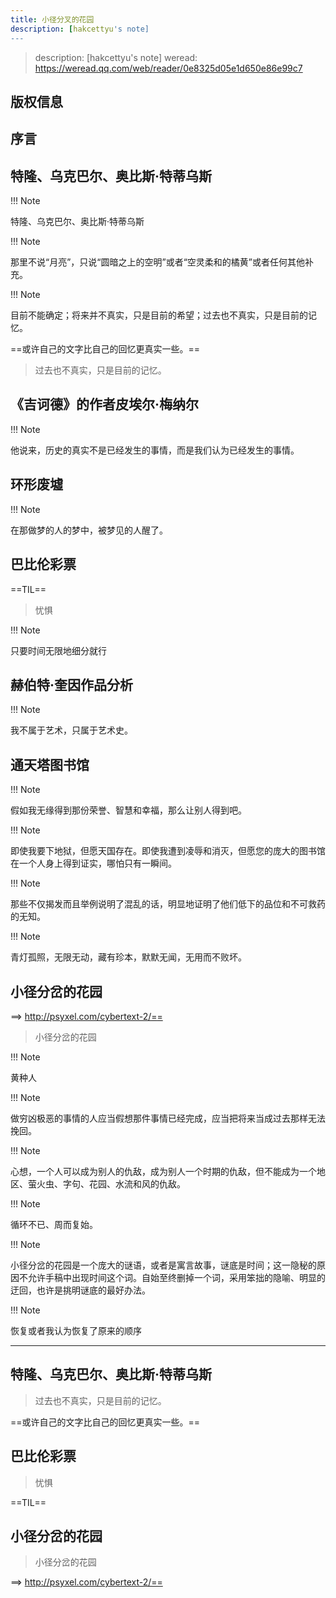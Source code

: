 ```yaml
---
title: 小径分叉的花园
description: [hakcettyu's note]
---
```


> description: [hakcettyu's note]
> weread: https://weread.qq.com/web/reader/0e8325d05e1d650e86e99c7

## 版权信息

## 序言

## 特隆、乌克巴尔、奥比斯·特蒂乌斯

!!! Note
    
特隆、乌克巴尔、奥比斯·特蒂乌斯

!!! Note
    
那里不说“月亮”，只说“圆暗之上的空明”或者“空灵柔和的橘黄”或者任何其他补充。

!!! Note
    
目前不能确定；将来并不真实，只是目前的希望；过去也不真实，只是目前的记忆。

==或许自己的文字比自己的回忆更真实一些。==

> 过去也不真实，只是目前的记忆。

## 《吉诃德》的作者皮埃尔·梅纳尔

!!! Note
    
他说来，历史的真实不是已经发生的事情，而是我们认为已经发生的事情。

## 环形废墟

!!! Note
    
在那做梦的人的梦中，被梦见的人醒了。

## 巴比伦彩票

==TIL==

> 忧惧

!!! Note
    
只要时间无限地细分就行

## 赫伯特·奎因作品分析

!!! Note
    
我不属于艺术，只属于艺术史。

## 通天塔图书馆

!!! Note
    
假如我无缘得到那份荣誉、智慧和幸福，那么让别人得到吧。

!!! Note
    
即使我要下地狱，但愿天国存在。即使我遭到凌辱和消灭，但愿您的庞大的图书馆在一个人身上得到证实，哪怕只有一瞬间。

!!! Note
    
那些不仅揭发而且举例说明了混乱的话，明显地证明了他们低下的品位和不可救药的无知。

!!! Note
    
青灯孤照，无限无动，藏有珍本，默默无闻，无用而不败坏。

## 小径分岔的花园

==> http://psyxel.com/cybertext-2/==

> 小径分岔的花园

!!! Note
    
黄种人

!!! Note
    
做穷凶极恶的事情的人应当假想那件事情已经完成，应当把将来当成过去那样无法挽回。

!!! Note
    
心想，一个人可以成为别人的仇敌，成为别人一个时期的仇敌，但不能成为一个地区、萤火虫、字句、花园、水流和风的仇敌。

!!! Note
    
循环不已、周而复始。

!!! Note
    
小径分岔的花园是一个庞大的谜语，或者是寓言故事，谜底是时间；这一隐秘的原因不允许手稿中出现时间这个词。自始至终删掉一个词，采用笨拙的隐喻、明显的迂回，也许是挑明谜底的最好办法。

!!! Note
    
恢复或者我认为恢复了原来的顺序

---

## 特隆、乌克巴尔、奥比斯·特蒂乌斯

> 过去也不真实，只是目前的记忆。

==或许自己的文字比自己的回忆更真实一些。==

## 巴比伦彩票

> 忧惧

==TIL==

## 小径分岔的花园

> 小径分岔的花园

==> http://psyxel.com/cybertext-2/==
